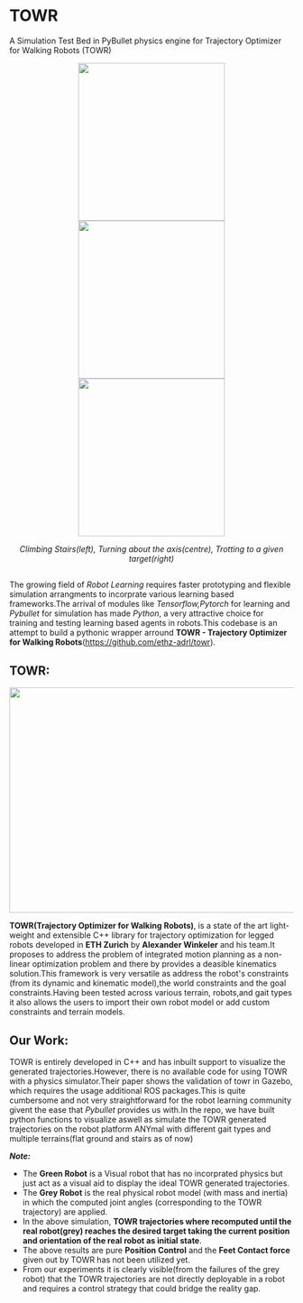 # TOWR
A Simulation Test Bed in PyBullet physics engine for Trajectory Optimizer for Walking Robots (TOWR)
<p align="center">
   <img width="260" height="280" src="https://github.com/lok-i/towr_pybullet/blob/master/media/stairs.gif">
   <img width="260" height="280" src="https://github.com/lok-i/towr_pybullet/blob/master/media/turn.gif">
   <img width="260" height="280" src="https://github.com/lok-i/towr_pybullet/blob/master/media/trot.gif">
</p>

<p align = "center">
<i>Climbing Stairs(left), Turning about the axis(centre), Trotting to a given target(right) </i><br>
</p>

##
The growing field of *Robot Learning* requires faster prototyping and flexible simulation arrangments to incorprate various learning based frameworks.The arrival of modules like *Tensorflow,Pytorch* for learning and *Pybullet* for simulation has made *Python*, a very attractive choice for training and testing learning based agents in robots.This codebase is an attempt to build a pythonic wrapper arround **TOWR - Trajectory Optimizer for Walking Robots**(https://github.com/ethz-adrl/towr).

## TOWR:
<p align="center">
   <img width="700" height="400" src="https://github.com/lok-i/towr_pybullet/blob/master/media/towr.gif">
</p>

**TOWR(Trajectory Optimizer for Walking Robots)**, is a state of the art light-weight and extensible C++ library for trajectory optimization for legged robots developed in **ETH Zurich** by **Alexander Winkeler** and his team.It proposes to address the problem of integrated motion planning as a non-linear optimization problem and there by provides a deasible kinematics solution.This framework is very versatile as address the robot's constraints (from its dynamic and kinematic model),the world constraints and the goal constraints.Having been tested across various terrain, robots,and gait types it also allows the users to import their own robot model or add custom constraints and terrain models.

## Our Work:

TOWR is entirely developed in C++ and has inbuilt support to visualize the generated trajectories.However, there is no available code for using TOWR with a physics simulator.Their paper shows the validation of towr in Gazebo, which requires
the usage additional ROS packages.This is quite cumbersome and not very straightforward for the robot learning community givent the ease that *Pybullet* provides us with.In the repo, we have built python functions to visualize aswell as simulate the TOWR generated trajectories on the robot platform ANYmal with different gait types and multiple terrains(flat ground and stairs as of now)


***Note:***

* The **Green Robot** is a Visual robot that has no incorprated physics but just act as a visual aid to display the ideal TOWR generated trajectories.
* The **Grey Robot** is the real physical robot model (with mass and inertia) in which the computed joint angles (corresponding to the TOWR trajectory) are applied.
* In the above simulation, **TOWR trajectories where recomputed until the real robot(grey) reaches the desired target taking the current position and orientation of the real robot as initial state**.
* The above results are pure **Position Control** and the **Feet Contact force** given out by TOWR has not been utilized yet.
* From our experiments it is clearly visible(from the failures of the grey robot) that the TOWR trajectories are not directly deployable in a robot and requires a control strategy that could bridge the reality gap.
